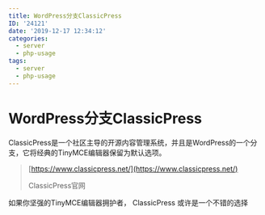 ```yaml
---
title: WordPress分支ClassicPress
ID: '24121'
date: '2019-12-17 12:34:12'
categories:
  - server
  - php-usage
tags:
  - server
  - php-usage
---
```


# WordPress分支ClassicPress

ClassicPress是一个社区主导的开源内容管理系统，并且是WordPress的一个分支，它将经典的TinyMCE编辑器保留为默认选项。

> [https://www.classicpress.net/](https://www.classicpress.net/)
> 
> ClassicPress官网

如果你坚强的TinyMCE编辑器拥护者， ClassicPress 或许是一个不错的选择
 
 
 
 
 
 
 
 
 
 
 
 
 
 
 
 
 
 
 
 
 
 
 
